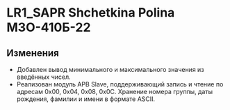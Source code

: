 # LR1_SAPR Shchetkina Polina М3О-410Б-22 

## Изменения
- Добавлен вывод минимального и максимального значения из введённых чисел.
- Реализован модуль APB Slave, поддерживающий запись и чтение по адресам 0x00, 0x04, 0x08, 0x0C. Хранение номера группы, даты рождения, фамилии и имени в формате ASCII.
